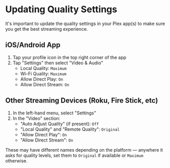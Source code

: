 # Updating Quality Settings

It's important to update the quality settings in your Plex app(s) to make sure you get the best streaming experience.

## iOS/Android App

1. Tap your profile icon in the top right corner of the app
2. Tap "Settings" then select "Video & Audio"
   * Local Quality: `Maximum`
   * Wi-Fi Quality: `Maximum`
   * Allow Direct Play: `On`
   * Allow Direct Stream: `On`

## Other Streaming Devices (Roku, Fire Stick, etc)

1. In the left-hand menu, select "Settings"
2. In the "Video" section:
   * "Auto Adjust Quality" (if present): `Off`
   * "Local Quality" and "Remote Quality": `Original`
   * "Allow Direct Play": `On`
   * "Allow Direct Stream": `On`

These may have different names depending on the platform — anywhere it asks for quality levels, set them to `Original` if available or `Maximum` otherwise.
